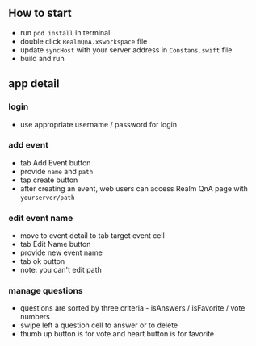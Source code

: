 ## How to start
* run `pod install` in terminal
* double click `RealmQnA.xsworkspace` file
* update `syncHost` with your server address in `Constans.swift` file
* build and run

## app detail

### login
* use appropriate username / password for login

### add event
* tab Add Event button
* provide `name` and `path`
* tap create button
* after creating an event, web users can access Realm QnA page with `yourserver/path`

### edit event name
* move to event detail to tab target event cell
* tab Edit Name button
* provide new event name
* tab ok button
* note: you can't edit path

### manage questions
* questions are sorted by three criteria - isAnswers / isFavorite / vote numbers
* swipe left a question cell to answer or to delete
* thumb up button is for vote and heart button is for favorite

